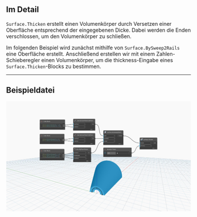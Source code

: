 ## Im Detail
`Surface.Thicken` erstellt einen Volumenkörper durch Versetzen einer Oberfläche entsprechend der eingegebenen Dicke. Dabei werden die Enden verschlossen, um den Volumenkörper zu schließen.

Im folgenden Beispiel wird zunächst mithilfe von `Surface.BySweep2Rails` eine Oberfläche erstellt. Anschließend erstellen wir mit einem Zahlen-Schieberegler einen Volumenkörper, um die thickness-Eingabe eines `Surface.Thicken`-Blocks zu bestimmen.


___
## Beispieldatei

![Surface.Thicken](./Autodesk.DesignScript.Geometry.Surface.Thicken(surface,%20thickness)_img.jpg)
